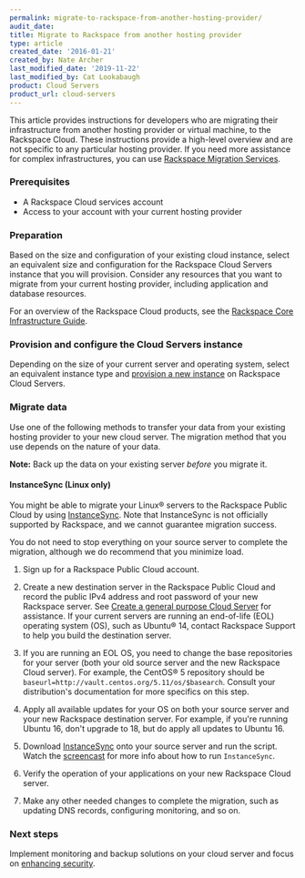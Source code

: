 ```yaml
---
permalink: migrate-to-rackspace-from-another-hosting-provider/
audit_date:
title: Migrate to Rackspace from another hosting provider
type: article
created_date: '2016-01-21'
created_by: Nate Archer
last_modified_date: '2019-11-22'
last_modified_by: Cat Lookabaugh
product: Cloud Servers
product_url: cloud-servers
---
```


This article provides instructions for developers who are migrating their infrastructure from another hosting provider or virtual machine, to the Rackspace Cloud. These instructions provide a high-level overview and are not specific to any particular hosting provider. If you need more assistance for complex infrastructures, you can use [Rackspace Migration Services](https://www.rackspace.com/migration).

### Prerequisites

-   A Rackspace Cloud services account
-   Access to your account with your current hosting provider

### Preparation

Based on the size and configuration of your existing cloud instance, select an equivalent size and configuration for the Rackspace Cloud Servers instance that you will provision. Consider any resources that you want to migrate from your current hosting provider, including application and database resources.

For an overview of the Rackspace Cloud products, see the [Rackspace Core Infrastructure Guide](https://developer.rackspace.com/docs/user-guides/infrastructure/cloud-intro/cloud-tour/).

### Provision and configure the Cloud Servers instance

Depending on the size of your current server and operating system, select an equivalent instance type and [provision a new instance](/how-to/create-a-cloud-server) on Rackspace Cloud Servers.

### Migrate data

Use one of the following methods to transfer your data from your existing hosting provider to your new cloud server. The migration method that you use depends on the nature of your data.

**Note:** Back up the data on your existing server *before* you migrate it.

#### InstanceSync (Linux only)

You might be able to migrate your Linux&reg; servers to the Rackspace
Public Cloud by using [InstanceSync](https://github.com/cloudnull/InstanceSync/).
Note that InstanceSync is not officially supported by Rackspace, and we cannot 
guarantee migration success.

You do not need to stop everything on your source server to complete the migration, although we do recommend that you minimize load.

1. Sign up for a Rackspace Public Cloud account.

2. Create a new destination server in the Rackspace Public Cloud and record
   the public IPv4 address and root password of your new Rackspace server. See
   [Create a general purpose Cloud Server](/how-to/creating-a-general-purpose-cloud-server)
   for assistance. If your current servers are running an end-of-life (EOL)
   operating system (OS), such as Ubuntu&reg; 14, contact Rackspace Support to
   help you build the destination server.

3. If you are running an EOL OS, you need to change the base repositories for your
   server (both your old source server and the new Rackspace Cloud server). For
   example, the CentOS&reg; 5 repository should be `baseurl=http://vault.centos.org/5.11/os/$basearch`.
   Consult your distribution's documentation for more specifics on this step.

4. Apply all available updates for your OS on both your source server and your
   new Rackspace destination server. For example, if you're running Ubuntu 16,
   don't upgrade to 18, but do apply all updates to Ubuntu 16.

5. Download [InstanceSync](https://github.com/cloudnull/InstanceSync/) onto your
   source server and run the script. Watch the [screencast](https://asciinema.org/a/1063)
   for more info about how to run `InstanceSync`.

6. Verify the operation of your applications on your new Rackspace Cloud server.

7. Make any other needed changes to complete the migration, such as updating
   DNS records, configuring monitoring, and so on.


### Next steps

Implement monitoring and backup solutions on your cloud server and focus on [enhancing security](/how-to/configuring-basic-security).
